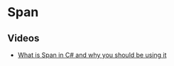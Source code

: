 # Span

## Videos
- [What is Span in C# and why you should be using it](https://www.youtube.com/watch?v=FM5dpxJMULY)
